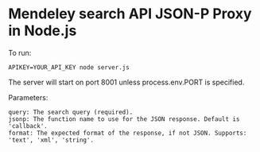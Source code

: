 Mendeley search API JSON-P Proxy in Node.js
===

To run:

    APIKEY=YOUR_API_KEY node server.js

The server will start on port 8001 unless process.env.PORT is specified.

Parameters:

    query: The search query (required).
    jsonp: The function name to use for the JSON response. Default is 'callback'.
    format: The expected format of the response, if not JSON. Supports: 'text', 'xml', 'string'.
